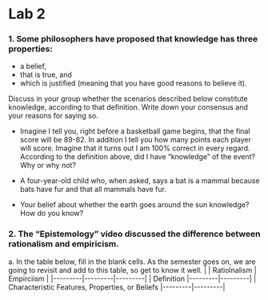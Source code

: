 # Lab 2

### 1. Some philosophers have proposed that knowledge has three properties:
- a belief,
- that is true, and
- which is justified (meaning that you have good reasons to believe it).


Discuss in your group whether the scenarios described below constitute knowledge, according to that definition. Write down your consensus and your reasons for saying so. 

- Imagine I tell you, right before a basketball game begins, that the final score will be 89-82. 
In addition I tell you how many points each player will score. 
Imagine that it turns out I am 100% correct in every regard. 
According to the definition above, did I have “knowledge” of the event? Why or why not? 

- A four-year-old child who, when asked, says a bat is a mammal because bats have fur and that all mammals have fur. 

- Your belief about whether the earth goes around the sun knowledge? How do you know? 

### 2. The “Epistemology” video discussed the difference between rationalism and empiricism. 

a. In the table below, fill in the blank cells. As the semester goes on, we are going to revisit and add to this table, so get to know it well. 
|         | Ratiolnalism | Empirciism |
|---------|---------|---------|
| Definition |---------|---------|
| Characteristic Features, Properties, or Beliefs  |---------|---------|

